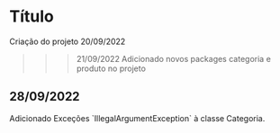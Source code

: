 <h1>Título</h1>

Criação do projeto 20/09/2022

>>> 21/09/2022
Adicionado novos packages categoria e produto no projeto

<h2>28/09/2022</h2>
Adicionado Exceções `IllegalArgumentException` à classe Categoria.